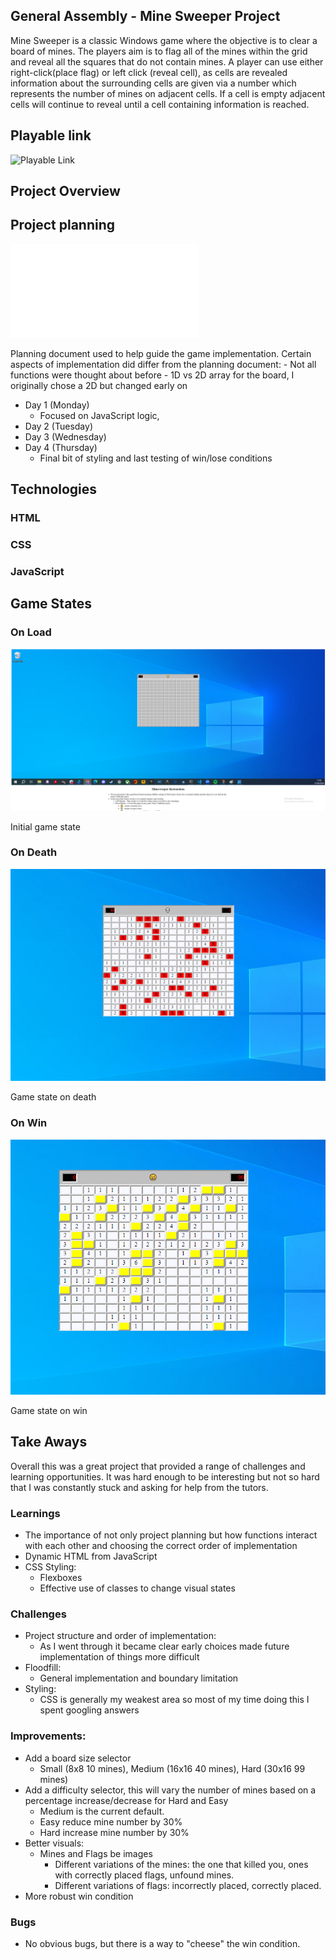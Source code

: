 ## General Assembly - Mine Sweeper Project

Mine Sweeper is a classic Windows game where the objective is to clear a board of mines. The players aim is to flag all of the mines within the grid and reveal all the squares that do not contain mines. A player can use either right-click(place flag) or left click (reveal cell), as cells are revealed information about the surrounding cells are given via a number which represents the number of mines on adjacent cells. If a cell is empty adjacent cells will continue to reveal until a cell containing information is reached.

## Playable link
![Playable Link](https://ygainey.github.io/mine-sweeper/)

## Project Overview

## Project planning
![Project Planning Doc](mine-sweeper-planning.md)

Planning document used to help guide the game implementation.
Certain aspects of implementation did differ from the planning document:
    - Not all functions were thought about before
    - 1D vs 2D array for the board, I originally chose a 2D but changed early on

- Day 1 (Monday)
    - Focused on JavaScript logic, 
- Day 2 (Tuesday)
- Day 3 (Wednesday)
- Day 4 (Thursday)
    -  Final bit of styling and last testing of win/lose conditions

## Technologies

### HTML

### CSS

### JavaScript

## Game States

### On Load
![On Load Screen Shot](./Assets/OnLoad.png)

Initial game state

### On Death
![On Death Screen Shot](./Assets/OnDeath.png)

Game state on death

### On Win
![On Win Screen Shot](./Assets/OnWin.png)

Game state on win

## Take Aways
Overall this was a great project that provided a range of challenges and learning opportunities. It was hard enough to be interesting but not so hard that I was constantly stuck and asking for help from the tutors.

### Learnings
- The importance of not only project planning but how functions interact with each other and choosing the correct order of implementation
- Dynamic HTML from JavaScript
- CSS Styling:
    - Flexboxes
    - Effective use of classes to change visual states

### Challenges
- Project structure and order of implementation:
    - As I went through it became clear early choices made future implementation of things more difficult
- Floodfill:
    - General implementation and boundary limitation
- Styling:
    - CSS is generally my weakest area so most of my time doing this I spent googling answers

### Improvements:
- Add a board size selector 
    - Small (8x8 10 mines), Medium (16x16 40 mines), Hard (30x16 99 mines)
- Add a difficulty selector, this will vary the number of mines based on a percentage increase/decrease for Hard and Easy
    - Medium is the current default.
    - Easy reduce mine number by 30%
    - Hard increase mine number by 30%
- Better visuals:
    - Mines and Flags be images
        - Different variations of the mines: the one that killed you, ones with correctly placed flags, unfound mines.
        - Different variations of flags: incorrectly placed, correctly placed.
- More robust win condition

### Bugs
- No obvious bugs, but there is a way to "cheese" the win condition.